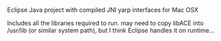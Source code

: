 Eclipse Java project with compiled JNI yarp interfaces for Mac OSX

Includes all the libraries required to run. may need to copy libACE into /usr/lib (or similar system path), but I think Eclipse handles it on runtime...

